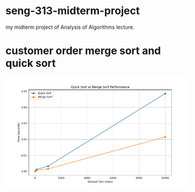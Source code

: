 # seng-313-midterm-project
my midterm project of Analysis of Algorithms lecture.

# customer order merge sort and quick sort

![alt text](image.png)